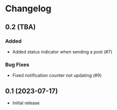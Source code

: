 # Changelog

## 0.2 (TBA)

### Added

- Added status indicator when sending a post (#7)

### Bug Fixes

- Fixed notification counter not updating (#9)

## 0.1 (2023-07-17)

- Initial release